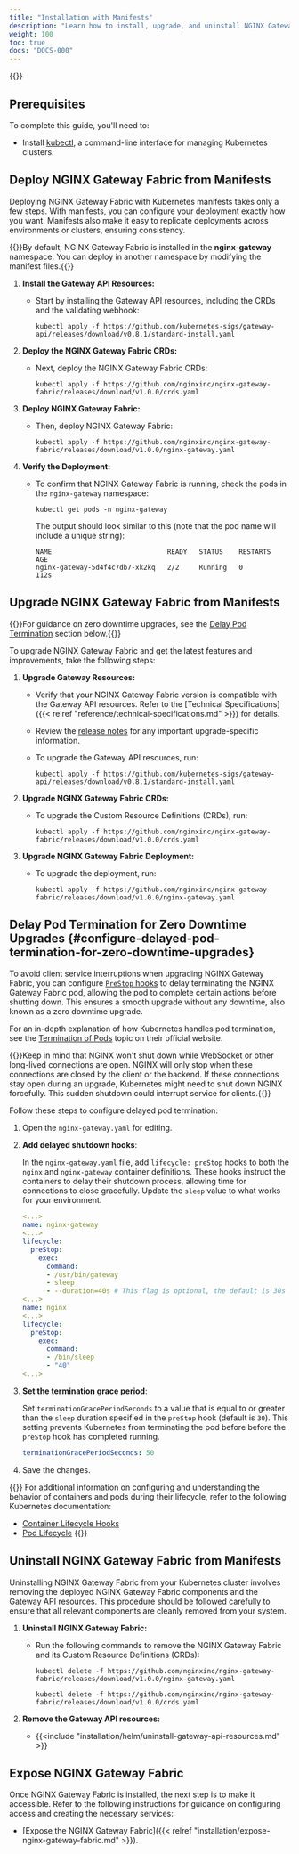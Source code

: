 ```yaml
---
title: "Installation with Manifests"
description: "Learn how to install, upgrade, and uninstall NGINX Gateway Fabric using Kubernetes manifests."
weight: 100
toc: true
docs: "DOCS-000"
---
```


{{<custom-styles>}}

## Prerequisites

To complete this guide, you'll need to:

- Install [kubectl](https://kubernetes.io/docs/tasks/tools/), a command-line interface for managing Kubernetes clusters.


## Deploy NGINX Gateway Fabric from Manifests

Deploying NGINX Gateway Fabric with Kubernetes manifests takes only a few steps. With manifests, you can configure your deployment exactly how you want. Manifests also make it easy to replicate deployments across environments or clusters, ensuring consistency.

{{<note>}}By default, NGINX Gateway Fabric is installed in the **nginx-gateway** namespace. You can deploy in another namespace by modifying the manifest files.{{</note>}}

1. **Install the Gateway API Resources:**
   - Start by installing the Gateway API resources, including the CRDs and the validating webhook:
     ```shell
     kubectl apply -f https://github.com/kubernetes-sigs/gateway-api/releases/download/v0.8.1/standard-install.yaml
     ```

2. **Deploy the NGINX Gateway Fabric CRDs:**
   - Next, deploy the NGINX Gateway Fabric CRDs:
     ```shell
     kubectl apply -f https://github.com/nginxinc/nginx-gateway-fabric/releases/download/v1.0.0/crds.yaml
     ```

3. **Deploy NGINX Gateway Fabric:**
   - Then, deploy NGINX Gateway Fabric:
     ```shell
     kubectl apply -f https://github.com/nginxinc/nginx-gateway-fabric/releases/download/v1.0.0/nginx-gateway.yaml
     ```

4. **Verify the Deployment:**
   - To confirm that NGINX Gateway Fabric is running, check the pods in the `nginx-gateway` namespace:
     ```shell
     kubectl get pods -n nginx-gateway
     ```
     The output should look similar to this (note that the pod name will include a unique string):
     ```text
     NAME                             READY   STATUS    RESTARTS   AGE
     nginx-gateway-5d4f4c7db7-xk2kq   2/2     Running   0          112s
     ```


## Upgrade NGINX Gateway Fabric from Manifests

{{<tip>}}For guidance on zero downtime upgrades, see the [Delay Pod Termination](#configure-delayed-pod-termination-for-zero-downtime-upgrades) section below.{{</tip>}}

To upgrade NGINX Gateway Fabric and get the latest features and improvements, take the following steps:

1. **Upgrade Gateway Resources:**

    - Verify that your NGINX Gateway Fabric version is compatible with the Gateway API resources. Refer to the [Technical Specifications]({{< relref "reference/technical-specifications.md" >}}) for details.
   - Review the [release notes](https://github.com/kubernetes-sigs/gateway-api/releases/tag/v0.8.1) for any important upgrade-specific information.
   - To upgrade the Gateway API resources, run:

      ```shell
      kubectl apply -f https://github.com/kubernetes-sigs/gateway-api/releases/download/v0.8.1/standard-install.yaml
      ```

2. **Upgrade NGINX Gateway Fabric CRDs:**
   - To upgrade the Custom Resource Definitions (CRDs), run:

     ```shell
     kubectl apply -f https://github.com/nginxinc/nginx-gateway-fabric/releases/download/v1.0.0/crds.yaml
     ```

3. **Upgrade NGINX Gateway Fabric Deployment:**
   - To upgrade the deployment, run:

     ```shell
     kubectl apply -f https://github.com/nginxinc/nginx-gateway-fabric/releases/download/v1.0.0/nginx-gateway.yaml
     ```

## Delay Pod Termination for Zero Downtime Upgrades {#configure-delayed-pod-termination-for-zero-downtime-upgrades}

To avoid client service interruptions when upgrading NGINX Gateway Fabric, you can configure [`PreStop` hooks](https://kubernetes.io/docs/concepts/containers/container-lifecycle-hooks/) to delay terminating the NGINX Gateway Fabric pod, allowing the pod to complete certain actions before shutting down. This ensures a smooth upgrade without any downtime, also known as a zero downtime upgrade. 

For an in-depth explanation of how Kubernetes handles pod termination, see the [Termination of Pods](https://kubernetes.io/docs/concepts/workloads/pods/pod-lifecycle/#pod-termination) topic on their official website.

{{<note>}}Keep in mind that NGINX won't shut down while WebSocket or other long-lived connections are open. NGINX will only stop when these connections are closed by the client or the backend. If these connections stay open during an upgrade, Kubernetes might need to shut down NGINX forcefully. This sudden shutdown could interrupt service for clients.{{</note>}}

Follow these steps to configure delayed pod termination:

1. Open the `nginx-gateway.yaml` for editing.

2. **Add delayed shutdown hooks**:

   In the `nginx-gateway.yaml` file, add `lifecycle: preStop` hooks to both the `nginx` and `nginx-gateway` container definitions. These hooks instruct the containers to delay their shutdown process, allowing time for connections to close gracefully. Update the `sleep` value to what works for your environment.

   ```yaml
   <...>
   name: nginx-gateway
   <...>
   lifecycle:
     preStop:
       exec:
         command:
         - /usr/bin/gateway
         - sleep
         - --duration=40s # This flag is optional, the default is 30s
   <...>
   name: nginx
   <...>
   lifecycle:
     preStop:
       exec:
         command:
         - /bin/sleep
         - "40"
   <...>
   ```

3. **Set the termination grace period**:

   Set `terminationGracePeriodSeconds` to a value that is equal to or greater than the `sleep` duration specified in the `preStop` hook (default is `30`). This setting prevents Kubernetes from terminating the pod before before the `preStop` hook has completed running.

   ```yaml
   terminationGracePeriodSeconds: 50
   ```

4. Save the changes.

{{<see-also>}} 
For additional information on configuring and understanding the behavior of containers and pods during their lifecycle, refer to the following Kubernetes documentation:
- [Container Lifecycle Hooks](https://kubernetes.io/docs/concepts/containers/container-lifecycle-hooks/#container-hooks)
- [Pod Lifecycle](https://kubernetes.io/docs/concepts/workloads/Pods/Pod-lifecycle/#Pod-termination)
{{</see-also>}} 


## Uninstall NGINX Gateway Fabric from Manifests

Uninstalling NGINX Gateway Fabric from your Kubernetes cluster involves removing the deployed NGINX Gateway Fabric components and the Gateway API resources. This procedure should be followed carefully to ensure that all relevant components are cleanly removed from your system.

1. **Uninstall NGINX Gateway Fabric:**

   - Run the following commands to remove the NGINX Gateway Fabric and its Custom Resource Definitions (CRDs):

     ```shell
     kubectl delete -f https://github.com/nginxinc/nginx-gateway-fabric/releases/download/v1.0.0/nginx-gateway.yaml
     ```

     ```shell
     kubectl delete -f https://github.com/nginxinc/nginx-gateway-fabric/releases/download/v1.0.0/crds.yaml
     ```

2. **Remove the Gateway API resources:**

   - {{<include "installation/helm/uninstall-gateway-api-resources.md" >}}

## Expose NGINX Gateway Fabric

Once NGINX Gateway Fabric is installed, the next step is to make it accessible. Refer to the following instructions for guidance on configuring access and creating the necessary services:

- [Expose the NGINX Gateway Fabric]({{< relref "installation/expose-nginx-gateway-fabric.md" >}}).

